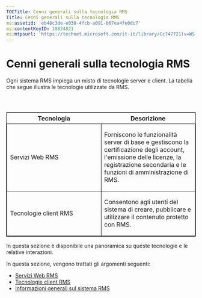 ```yaml
---
TOCTitle: Cenni generali sulla tecnologia RMS
Title: Cenni generali sulla tecnologia RMS
ms:assetid: 'eb48c3de-e038-4fcb-a091-b67ea4fe0dc7'
ms:contentKeyID: 18824821
ms:mtpsurl: 'https://technet.microsoft.com/it-it/library/Cc747721(v=WS.10)'
---
```


Cenni generali sulla tecnologia RMS
===================================

Ogni sistema RMS impiega un misto di tecnologie server e client. La tabella che segue illustra le tecnologie utilizzate da RMS.

###  

<p> </p>
<table style="border:1px solid black;">
<colgroup>
<col width="50%" />
<col width="50%" />
</colgroup>
<thead>
<tr class="header">
<th>Tecnologia</th>
<th>Descrizione</th>
</tr>
</thead>
<tbody>
<tr class="odd">
<td style="border:1px solid black;"><p>Servizi Web RMS</p></td>
<td style="border:1px solid black;"><p>Forniscono le funzionalità server di base e gestiscono la certificazione degli account, l'emissione delle licenze, la registrazione secondaria e le funzioni di amministrazione di RMS.</p></td>
</tr>
<tr class="even">
<td style="border:1px solid black;"><p>Tecnologie client RMS</p></td>
<td style="border:1px solid black;"><p>Consentono agli utenti del sistema di creare, pubblicare e utilizzare il contenuto protetto con RMS.</p></td>
</tr>
</tbody>
</table>
  
In questa sezione è disponibile una panoramica su queste tecnologie e le relative interazioni.
  
In questa sezione, vengono trattati gli argomenti seguenti:
  
-   [Servizi Web RMS](https://technet.microsoft.com/ed8dbb2e-0590-4502-afc4-54f66b96d515)  
-   [Tecnologie client RMS](https://technet.microsoft.com/6980468a-fc8c-489b-966f-2921ec268e74)  
-   [Informazioni generali sul sistema RMS](https://technet.microsoft.com/cbd14635-e17e-42b8-9fd8-6fdce42ffe07)
